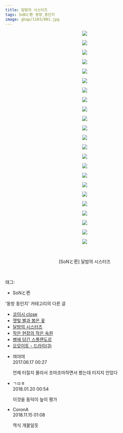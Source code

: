 ```yaml
---
title: 달밤의 시스터즈
tags: SoNと壱 동방_동인지
image: ghap/1103/001.jpg
---
```

<div class="article">
<p style="text-align: center; clear: none; float: none;"><img src="{{ site.nasurl }}/ghap/1103/001.jpg"/></p>
<p style="text-align: center; clear: none; float: none;"><img src="{{ site.nasurl }}/ghap/1103/002.jpg"/></p>
<p style="text-align: center; clear: none; float: none;"><img src="{{ site.nasurl }}/ghap/1103/003.jpg"/></p>
<p style="text-align: center; clear: none; float: none;"><img src="{{ site.nasurl }}/ghap/1103/004.jpg"/></p>
<p style="text-align: center; clear: none; float: none;"><img src="{{ site.nasurl }}/ghap/1103/005.jpg"/></p>
<p style="text-align: center; clear: none; float: none;"><img src="{{ site.nasurl }}/ghap/1103/006.jpg"/></p>
<p style="text-align: center; clear: none; float: none;"><img src="{{ site.nasurl }}/ghap/1103/007.jpg"/></p>
<p style="text-align: center; clear: none; float: none;"><img src="{{ site.nasurl }}/ghap/1103/008.jpg"/></p>
<p style="text-align: center; clear: none; float: none;"><img src="{{ site.nasurl }}/ghap/1103/009.jpg"/></p>
<p style="text-align: center; clear: none; float: none;"><img src="{{ site.nasurl }}/ghap/1103/010.jpg"/></p>
<p style="text-align: center; clear: none; float: none;"><img src="{{ site.nasurl }}/ghap/1103/011.jpg"/></p>
<p style="text-align: center; clear: none; float: none;"><img src="{{ site.nasurl }}/ghap/1103/012.jpg"/></p>
<p style="text-align: center; clear: none; float: none;"><img src="{{ site.nasurl }}/ghap/1103/013.jpg"/></p>
<p style="text-align: center; clear: none; float: none;"><img src="{{ site.nasurl }}/ghap/1103/014.jpg"/></p>
<p style="text-align: center; clear: none; float: none;"><img src="{{ site.nasurl }}/ghap/1103/015.jpg"/></p>
<p style="text-align: center; clear: none; float: none;"><img src="{{ site.nasurl }}/ghap/1103/016.jpg"/></p>
<p style="text-align: center; clear: none; float: none;"><img src="{{ site.nasurl }}/ghap/1103/017.jpg"/></p>
<p style="text-align: center; clear: none; float: none;"><img src="{{ site.nasurl }}/ghap/1103/018.jpg"/></p>
<p style="text-align: center; clear: none; float: none;"><img src="{{ site.nasurl }}/ghap/1103/019.jpg"/></p>
<p style="text-align: center; clear: none; float: none;"><img src="{{ site.nasurl }}/ghap/1103/020.jpg"/></p>
<p style="text-align: center; clear: none; float: none;"><img src="{{ site.nasurl }}/ghap/1103/021.jpg"/></p>
<p style="text-align: center; clear: none; float: none;"><img src="{{ site.nasurl }}/ghap/1103/022.jpg"/></p>
<p style="text-align: center; clear: none; float: none;"><img src="{{ site.nasurl }}/ghap/1103/023.jpg"/></p>
<p style="text-align: center; clear: none; float: none;"><br/></p>
<p style="text-align: center; clear: none; float: none;">[SoNと壱] 달밤의 시스터즈</p>
<p><br/></p>
</div><div class="tagTrail">
<p>태그: </p>
<ul>
<li>SoNと壱</li>
</ul>
</div><div class="another">
<p>'동방 동인지' 카테고리의 다른 글</p>
<ul>
<li><a href="/2016-07-26-ghap_1105">코이시 close</a></li>
<li><a href="/2016-07-26-ghap_1104">잿빛 별과 붉은 꽃</a></li>
<li><a href="/2016-07-26-ghap_1103">달밤의 시스터즈</a></li>
<li><a href="/2016-07-26-ghap_1102">작은 현장의 작은 숙원</a></li>
<li><a href="/2016-07-26-ghap_1100">병에 담긴 스플랜도르</a></li>
<li><a href="/2016-07-26-ghap_1099">오모이토 - 드라이(3)</a></li>
</ul>
</div><div class="cb_module cb_fluid">
<div class="cb_wrt cb_profile">
<div class="comment">
<ul>
<li class="cb_thumb_off" id="comment15015347">
<div class="cb_comment_area">
<div class="cb_info_area">
<div class="cb_section">
<span class="cb_nick_name">여야여</span>
</div>
<div class="cb_section">
<span class="cb_date">2017.06.17 00:27 </span>
</div>
</div>
<div class="cb_dsc_comment">
<p class="cb_dsc">
											언제 터질지 몰라서 조마조마하면서 봤는데 터지지 안았다
										</p>
</div>
</div></li>
<li class="cb_thumb_off" id="comment15178266">
<div class="cb_comment_area">
<div class="cb_info_area">
<div class="cb_section">
<span class="cb_nick_name">ㄱㅁㅎ</span>
</div>
<div class="cb_section">
<span class="cb_date">2018.01.20 00:54 </span>
</div>
</div>
<div class="cb_dsc_comment">
<p class="cb_dsc">
											이것을 동덕이 높이 평가
										</p>
</div>
</div></li>
<li class="cb_thumb_off" id="comment15373350">
<div class="cb_comment_area">
<div class="cb_info_area">
<div class="cb_section">
<span class="cb_nick_name">CoronA</span>
</div>
<div class="cb_section">
<span class="cb_date">2018.11.15 01:08 </span>
</div>
</div>
<div class="cb_dsc_comment">
<p class="cb_dsc">
											역식 개꿀일듯
										</p>
</div>
</div></li>
</ul>
</div>
</div><!-- commentList close -->
</div>